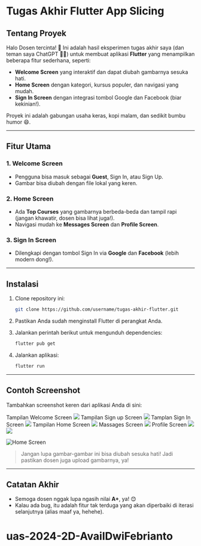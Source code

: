 # Tugas Akhir Flutter App Slicing

## Tentang Proyek
Halo Dosen tercinta! 👋
Ini adalah hasil eksperimen tugas akhir saya (dan teman saya ChatGPT 🧑‍💻) untuk membuat aplikasi **Flutter** yang menampilkan beberapa fitur sederhana, seperti:

- **Welcome Screen** yang interaktif dan dapat diubah gambarnya sesuka hati.
- **Home Screen** dengan kategori, kursus populer, dan navigasi yang mudah.
- **Sign In Screen** dengan integrasi tombol Google dan Facebook (biar kekinian!).

Proyek ini adalah gabungan usaha keras, kopi malam, dan sedikit bumbu humor 😄.

---

## Fitur Utama

### 1. Welcome Screen
- Pengguna bisa masuk sebagai **Guest**, Sign In, atau Sign Up.
- Gambar bisa diubah dengan file lokal yang keren.

### 2. Home Screen
- Ada **Top Courses** yang gambarnya berbeda-beda dan tampil rapi (jangan khawatir, dosen bisa lihat juga!).
- Navigasi mudah ke **Messages Screen** dan **Profile Screen**.

### 3. Sign In Screen
- Dilengkapi dengan tombol Sign In via **Google** dan **Facebook** (lebih modern dong!).

---

## Instalasi
1. Clone repository ini:
   ```bash
   git clone https://github.com/username/tugas-akhir-flutter.git
   ```

2. Pastikan Anda sudah menginstall Flutter di perangkat Anda.

3. Jalankan perintah berikut untuk mengunduh dependencies:
   ```bash
   flutter pub get
   ```

4. Jalankan aplikasi:
   ```bash
   flutter run
   ```

---

## Contoh Screenshot
Tambahkan screenshot keren dari aplikasi Anda di sini:

Tampilan Welcome Screen
![](assets/images/a.png)
Tampilan Sign up Screen
![](assets/images/b.png)
Tamplan Sign In Screen
![](assets/images/c.png)
Tampilan Home Screen
![](assets/images/g.png)
Massages Screen
![](assets/images/h.png)
Profile Screen
![](assets/images/i.png)
![](assets/images/j.png)





![Home Screen](assets/images/home_image.png)

> Jangan lupa gambar-gambar ini bisa diubah sesuka hati! Jadi pastikan dosen juga upload gambarnya, ya!

---

## Catatan Akhir
- Semoga dosen nggak lupa ngasih nilai **A+**, ya! 😊
- Kalau ada bug, itu adalah fitur tak terduga yang akan diperbaiki di iterasi selanjutnya (alias maaf ya, hehehe).
# uas-2024-2D-AvailDwiFebrianto
